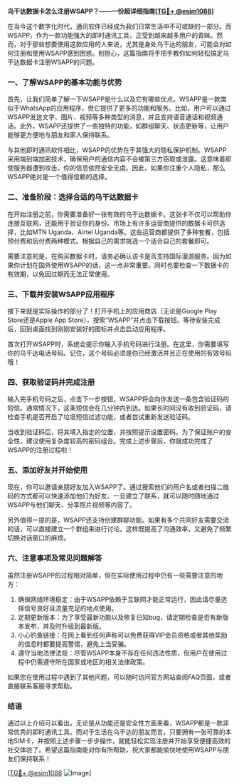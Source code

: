 **乌干达数据卡怎么注册WSAPP？——一份超详细指南[[TG💪+ @esim1088](https://t.me/s/esim1088)]**

在当今这个数字化时代，通讯软件已经成为我们日常生活中不可或缺的一部分。而WSAPP，作为一款功能强大的即时通讯工具，正受到越来越多用户的青睐。然而，对于那些想要使用这款应用的人来说，尤其是身处乌干达的朋友，可能会对如何注册和使用WSAPP感到困惑。别担心，这篇指南将手把手教你如何轻松搞定乌干达数据卡注册WSAPP的问题。

### 一、了解WSAPP的基本功能与优势

首先，让我们简单了解一下WSAPP是什么以及它有哪些优点。WSAPP是一款类似于WhatsApp的应用程序，但它提供了更多的功能和服务。比如，用户可以通过WSAPP发送文字、图片、视频等多种类型的消息，并且支持语音通话和视频通话。此外，WSAPP还提供了一些独特的功能，如群组聊天、状态更新等，让用户能够更方便地与朋友和家人保持联系。

与其他即时通讯软件相比，WSAPP的优势在于其强大的隐私保护机制。WSAPP采用端到端加密技术，确保用户的通信内容不会被第三方窃取或泄露。这意味着即使服务器遭到攻击，你的信息依然安全无虞。因此，如果你注重个人隐私，那么WSAPP绝对是一个值得信赖的选择。

### 二、准备阶段：选择合适的乌干达数据卡

在开始注册之前，你需要准备好一张有效的乌干达数据卡。这张卡不仅可以帮助你连接互联网，还能用于验证你的身份。市场上有许多运营商提供的数据卡可供选择，比如MTN Uganda、Airtel Uganda等。这些运营商都提供了多种套餐，包括预付费和后付费两种模式。根据自己的需求挑选一个适合自己的套餐即可。

需要注意的是，在购买数据卡时，请务必确认该卡是否支持国际漫游服务。因为如果你计划在国外使用WSAPP的话，这一点非常重要。同时也要检查一下数据卡的有效期，以免因过期而无法正常使用。

### 三、下载并安装WSAPP应用程序

接下来就是实际操作的部分了！打开手机上的应用商店（无论是Google Play Store还是Apple App Store），搜索“WSAPP”并点击下载按钮。等待安装完成后，回到桌面找到刚刚安装好的图标并点击启动应用程序。

首次打开WSAPP时，系统会提示你输入手机号码进行注册。在这里，你需要填写你的乌干达电话号码。记住，这个号码必须是你已经激活并且正在使用的有效号码哦！

### 四、获取验证码并完成注册

输入完手机号码之后，点击下一步按钮，WSAPP将会向你发送一条包含验证码的短信。通常情况下，这条短信会在几分钟内到达。如果长时间没有收到验证码，请检查手机是否开启了垃圾短信过滤功能，或者尝试重新发送验证码。

当收到验证码后，将其填入指定的位置，并按照提示设置密码。为了保证账户的安全性，建议使用复杂度较高的密码组合。完成上述步骤后，你就成功完成了WSAPP的注册过程啦！

### 五、添加好友并开始使用

现在，你可以邀请亲朋好友加入WSAPP了。通过搜索他们的用户名或者扫描二维码的方式都可以快速添加他们为好友。一旦建立了联系，就可以随时随地通过WSAPP与他们聊天、分享照片视频等内容了。

另外值得一提的是，WSAPP还支持创建群聊功能。如果有多个共同好友需要交流的话，可以直接建立一个群组来进行讨论。这样既提高了沟通效率，又避免了频繁切换对话窗口的麻烦。

### 六、注意事项及常见问题解答

虽然注册WSAPP的过程相对简单，但在实际使用过程中仍有一些需要注意的地方：

1. 确保网络环境稳定：由于WSAPP依赖于互联网才能正常运行，因此请尽量选择信号良好且流量充足的地点使用。
2. 定期更新版本：为了享受最新功能以及修复已知bug，请定期检查是否有新版本发布，并及时升级到最新版。
3. 小心钓鱼链接：在网上看到任何声称可以免费获得VIP会员资格或者其他奖励的信息时都要提高警惕，避免上当受骗。
4. 遵守当地法律法规：尽管WSAPP本身不存在任何违法性质，但用户在使用过程中仍需遵守所在国家或地区的相关法律政策。

如果您在使用过程中遇到了其他问题，可以随时访问官方网站查阅FAQ页面，或者直接联系客服寻求帮助。

### 结语

通过以上介绍可以看出，无论是从功能还是安全性方面来看，WSAPP都是一款非常优秀的即时通讯工具。而对于生活在乌干达的朋友而言，只要拥有一张可靠的本地SIM卡，并按照上述步骤一步步操作，就能轻松实现注册并开始享受便捷高效的社交体验了。希望这篇指南能对你有所帮助，祝大家都能愉快地使用WSAPP与朋友们保持联系！

[[TG💪+ @esim1088](https://t.me/s/esim1088) ![Image](https://i.postimg.cc/4NQfJmqS/Snipaste-2025-05-13-00-14-12.png)]